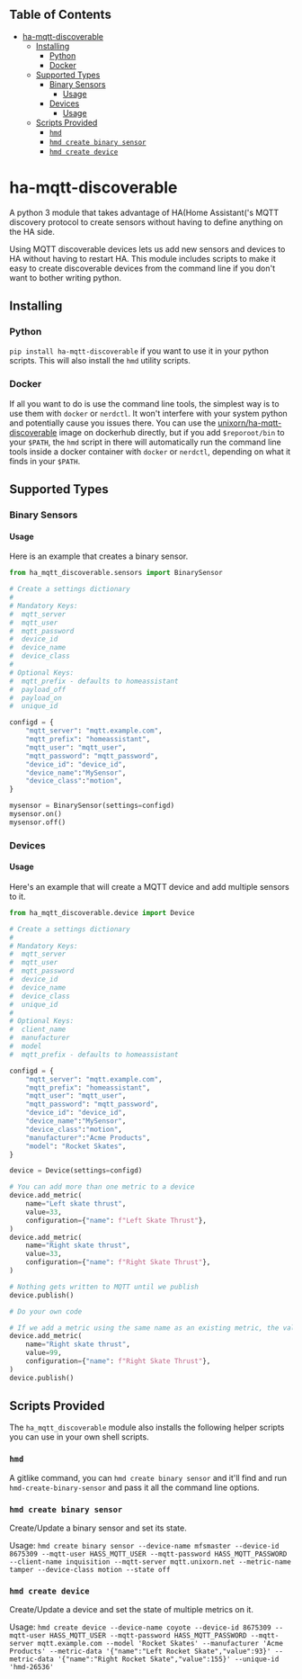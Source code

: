 <!-- START doctoc generated TOC please keep comment here to allow auto update -->
<!-- DON'T EDIT THIS SECTION, INSTEAD RE-RUN doctoc TO UPDATE -->
## Table of Contents

- [ha-mqtt-discoverable](#ha-mqtt-discoverable)
  - [Installing](#installing)
    - [Python](#python)
    - [Docker](#docker)
  - [Supported Types](#supported-types)
    - [Binary Sensors](#binary-sensors)
      - [Usage](#usage)
    - [Devices](#devices)
      - [Usage](#usage-1)
  - [Scripts Provided](#scripts-provided)
    - [`hmd`](#hmd)
    - [`hmd create binary sensor`](#hmd-create-binary-sensor)
    - [`hmd create device`](#hmd-create-device)

<!-- END doctoc generated TOC please keep comment here to allow auto update -->

# ha-mqtt-discoverable

A python 3 module that takes advantage of HA(Home Assistant('s MQTT discovery protocol to create sensors without having to define anything on the HA side.

Using MQTT discoverable devices lets us add new sensors and devices to HA without having to restart HA. This module includes scripts to make it easy to create discoverable devices from the command line if you don't want to bother writing python.

## Installing

### Python

`pip install ha-mqtt-discoverable` if you want to use it in your python scripts. This will also install the `hmd` utility scripts.

### Docker

If all you want to do is use the command line tools, the simplest way is to use them with `docker` or `nerdctl`. It won't interfere with your system python and potentially cause you issues there. You can use the [unixorn/ha-mqtt-discoverable](https://hub.docker.com/repository/docker/unixorn/ha-mqtt-discoverable) image on dockerhub directly, but if you add `$reporoot/bin` to your `$PATH`, the `hmd` script in there will automatically run the command line tools inside a docker container with `docker` or `nerdctl`, depending on what it finds in your `$PATH`.

## Supported Types

### Binary Sensors

#### Usage

Here is an example that creates a binary sensor.

```py
from ha_mqtt_discoverable.sensors import BinarySensor

# Create a settings dictionary
#
# Mandatory Keys:
#  mqtt_server
#  mqtt_user
#  mqtt_password
#  device_id
#  device_name
#  device_class
#
# Optional Keys:
#  mqtt_prefix - defaults to homeassistant
#  payload_off
#  payload_on
#  unique_id

configd = {
    "mqtt_server": "mqtt.example.com",
    "mqtt_prefix": "homeassistant",
    "mqtt_user": "mqtt_user",
    "mqtt_password": "mqtt_password",
    "device_id": "device_id",
    "device_name":"MySensor",
    "device_class":"motion",
}

mysensor = BinarySensor(settings=configd)
mysensor.on()
mysensor.off()

```

### Devices

#### Usage

Here's an example that will create a MQTT device and add multiple sensors to it.

```py
from ha_mqtt_discoverable.device import Device

# Create a settings dictionary
#
# Mandatory Keys:
#  mqtt_server
#  mqtt_user
#  mqtt_password
#  device_id
#  device_name
#  device_class
#  unique_id
#
# Optional Keys:
#  client_name
#  manufacturer
#  model
#  mqtt_prefix - defaults to homeassistant

configd = {
    "mqtt_server": "mqtt.example.com",
    "mqtt_prefix": "homeassistant",
    "mqtt_user": "mqtt_user",
    "mqtt_password": "mqtt_password",
    "device_id": "device_id",
    "device_name":"MySensor",
    "device_class":"motion",
    "manufacturer":"Acme Products",
    "model": "Rocket Skates",
}

device = Device(settings=configd)

# You can add more than one metric to a device
device.add_metric(
    name="Left skate thrust",
    value=33,
    configuration={"name": f"Left Skate Thrust"},
)
device.add_metric(
    name="Right skate thrust",
    value=33,
    configuration={"name": f"Right Skate Thrust"},
)

# Nothing gets written to MQTT until we publish
device.publish()

# Do your own code

# If we add a metric using the same name as an existing metric, the value is updated
device.add_metric(
    name="Right skate thrust",
    value=99,
    configuration={"name": f"Right Skate Thrust"},
)
device.publish()
```

## Scripts Provided

The `ha_mqtt_discoverable` module also installs the following helper scripts you can use in your own shell scripts.

### `hmd`

A gitlike command, you can `hmd create binary sensor` and it'll find and run `hmd-create-binary-sensor` and pass it all the command line options.

### `hmd create binary sensor`

Create/Update a binary sensor and set its state.

Usage: `hmd create binary sensor --device-name mfsmaster --device-id 8675309 --mqtt-user HASS_MQTT_USER --mqtt-password HASS_MQTT_PASSWORD --client-name inquisition --mqtt-server mqtt.unixorn.net --metric-name tamper --device-class motion --state off`

### `hmd create device`

Create/Update a device and set the state of multiple metrics on it.

Usage: `hmd create device --device-name coyote --device-id 8675309 --mqtt-user HASS_MQTT_USER --mqtt-password HASS_MQTT_PASSWORD --mqtt-server mqtt.example.com --model 'Rocket Skates' --manufacturer 'Acme Products' --metric-data '{"name":"Left Rocket Skate","value":93}' --metric-data '{"name":"Right Rocket Skate","value":155}' --unique-id 'hmd-26536'`

